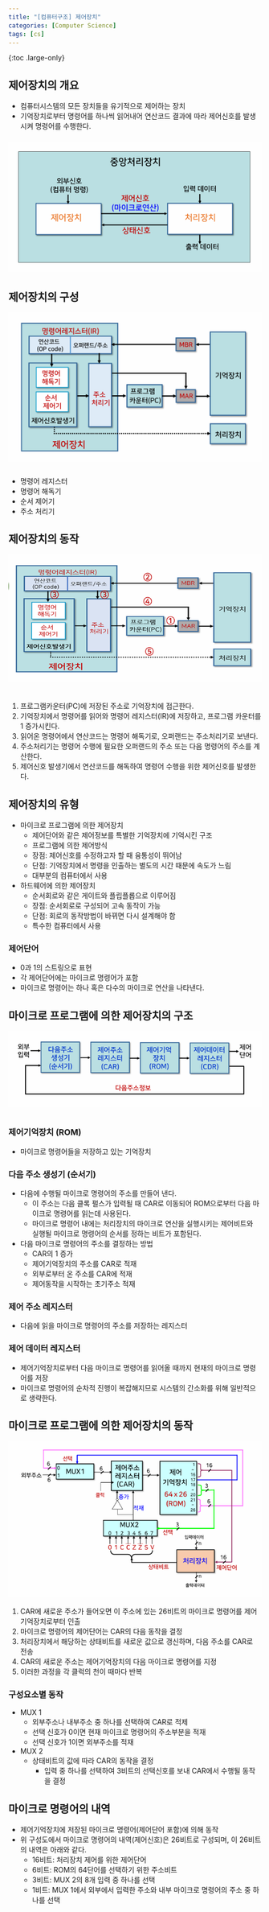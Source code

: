 ```yaml
---
title: "[컴퓨터구조] 제어장치"
categories: [Computer Science]
tags: [cs]
---
```


{:toc .large-only}

## 제어장치의 개요

- 컴퓨터시스템의 모든 장치들을 유기적으로 제어하는 장치
- 기억장치로부터 명령어를 하나씩 읽어내어 연산코드 결과에 따라 제어신호를 발생시켜 명령어를 수행한다.

<img src="/assets/img/blog/2024-09-20-computer4_01.png" style="margin-top:10px" />

## 제어장치의 구성

<img src="/assets/img/blog/2024-09-20-computer4_02.png" style="margin-bottom:10px" />

- 명령어 레지스터
- 명령어 해독기
- 순서 제어기
- 주소 처리기

## 제어장치의 동작

<img src="/assets/img/blog/2024-09-20-computer4_03.png" style="margin-bottom:20px" />

1. 프로그램카운터(PC)에 저장된 주소로 기억장치에 접근한다.
1. 기억장치에서 명령어를 읽어와 명령어 레지스터(IR)에 저장하고, 프로그램 카운터를 1 증가시킨다.
1. 읽어온 명령어에서 연산코드는 명령어 해독기로, 오퍼랜드는 주소처리기로 보낸다.
1. 주소처리기는 명령어 수행에 필요한 오퍼랜드의 주소 또는 다음 명령어의 주소를 계산한다.
1. 제어신호 발생기에서 연산코드를 해독하여 명령어 수행을 위한 제어신호를 발생한다.

## 제어장치의 유형

- 마이크로 프로그램에 의한 제어장치
  - 제어단어와 같은 제어정보를 특별한 기억장치에 기억시킨 구조
  - 프로그램에 의한 제어방식
  - 장점: 제어신호를 수정하고자 할 때 융통성이 뛰어남
  - 단점: 기억장치에서 명령을 인출하는 별도의 시간 때문에 속도가 느림
  - 대부분의 컴퓨터에서 사용
- 하드웨어에 의한 제어장치
  - 순서회로와 같은 게이트와 플립플롭으로 이루어짐
  - 장점: 순서회로로 구성되어 고속 동작이 가능
  - 단점: 회로의 동작방법이 바뀌면 다시 설계해야 함
  - 특수한 컴퓨터에서 사용

### 제어단어

- 0과 1의 스트링으로 표현
- 각 제어단어에는 마이크로 명령어가 포함
- 마이크로 명령어는 하나 혹은 다수의 마이크로 연산을 나타낸다.

## 마이크로 프로그램에 의한 제어장치의 구조

<img src="/assets/img/blog/2024-09-20-computer4_04.png" style="margin-bottom:10px" />

### 제어기억장치 (ROM)

- 마이크로 명령어들을 저장하고 있는 기억장치

### 다음 주소 생성기 (순서기)

- 다음에 수행될 마이크로 명령어의 주소를 만들어 낸다.
  - 이 주소는 다음 클록 펄스가 입력될 때 CAR로 이동되어 ROM으로부터 다음 마이크로 명령어를 읽는데 사용된다.
  - 마이크로 명령어 내에는 처리장치의 마이크로 연산을 실행시키는 제어비트와 실행될 마이크로 명령어의 순서를 정하는 비트가 포함된다.
- 다음 마이크로 명령어의 주소를 결정하는 방법
  - CAR의 1 증가
  - 제어기억장치의 주소를 CAR로 적재
  - 외부로부터 온 주소를 CAR에 적재
  - 제어동작을 시작하는 초기주소 적재

### 제어 주소 레지스터

- 다음에 읽을 마이크로 명령어의 주소를 저장하는 레지스터

### 제어 데이터 레지스터

- 제어기억장치로부터 다음 마이크로 명령어를 읽어올 때까지 현재의 마이크로 명령어를 저장
- 마이크로 명령어의 순차적 진행이 복잡해지므로 시스템의 간소화를 위해 일반적으로 생략한다.

## 마이크로 프로그램에 의한 제어장치의 동작

<img src="/assets/img/blog/2024-09-20-computer4_05.png" />

1. CAR에 새로운 주소가 들어오면 이 주소에 있는 26비트의 마이크로 명령어를 제어기억장치로부터 인출
1. 마이크로 명령어의 제어단어는 CAR의 다음 동작을 결정
1. 처리장치에서 해당하는 상태비트를 새로운 값으로 갱신하며, 다음 주소를 CAR로 전송
1. CAR의 새로운 주소는 제어기억장치의 다음 마이크로 명령어를 지정
1. 이러한 과정을 각 클럭의 천이 때마다 반복

### 구성요소별 동작

- MUX 1
  - 외부주소나 내부주소 중 하나를 선택하여 CAR로 적제
  - 선택 신호가 0이면 현재 마이크로 명령어의 주소부분을 적재
  - 선택 신호가 1이면 외부주소를 적재
- MUX 2
  - 상태비트의 값에 따라 CAR의 동작을 결정
    - 입력 중 하나를 선택하여 3비트의 선택신호를 보내 CAR에서 수행될 동작을 결정

## 마이크로 명령어의 내역

- 제어기억장치에 저장된 마이크로 명령어(제어단어 포함)에 의해 동작
- 위 구성도에서 마이크로 명령어의 내역(제어신호)은 26비트로 구성되며, 이 26비트의 내역은 아래와 같다.
  - 16비트: 처리장치 제어를 위한 제어단어
  - 6비트: ROM의 64단어를 선택하기 위한 주소비트
  - 3비트: MUX 2의 8개 입력 중 하나를 선택
  - 1비트: MUX 1에서 외부에서 입력한 주소와 내부 마이크로 명령어의 주소 중 하나를 선택

